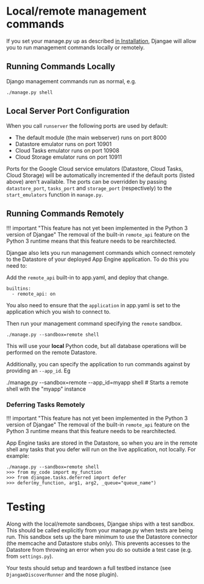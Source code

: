 # Local/remote management commands

If you set your manage.py up as described [in Installation](installation.md), Djangae will allow you to run management commands locally or remotely.

## Running Commands Locally

Django management commands run as normal, e.g.


    ./manage.py shell


## Local Server Port Configuration

When you call `runserver` the following ports are used by default:

 - The default module (the main webserver) runs on port 8000
 - Datastore emulator runs on port 10901
 - Cloud Tasks emulator runs on port 10908
 - Cloud Storage emulator runs on port 10911

Ports for the Google Cloud service emulators (Datastore, Cloud Tasks, Cloud Storage) will be
automatically incremented if the default ports (listed above) aren't available.
The ports can be overridden by passing `datastore_port`, `tasks_port` and `storage_port` (respectively)
to the `start_emulators` function in `manage.py`.


## Running Commands Remotely

!!! important "This feature has not yet been implemented in the Python 3 version of Djangae"
    The removal of the built-in `remote_api` feature on the Python 3 runtime means that this feature needs to be rearchitected.

Djangae also lets you run management commands which connect remotely to the Datastore of your deployed App Engine application.  To do this you need to:

Add the `remote_api` built-in to app.yaml, and deploy that change.

    builtins:
      - remote_api: on

You also need to ensure that the `application` in app.yaml is set to the application which you wish to connect to.

Then run your management command specifying the `remote` sandbox.

    ./manage.py --sandbox=remote shell

This will use your **local** Python code, but all database operations will be performed on the remote Datastore.

Additionally, you can specify the application to run commands against by providing an `--app_id`. Eg

  ./manage.py --sandbox=remote --app_id=myapp shell  # Starts a remote shell with the "myapp" instance


### Deferring Tasks Remotely

!!! important "This feature has not yet been implemented in the Python 3 version of Djangae"
    The removal of the built-in `remote_api` feature on the Python 3 runtime means that this feature needs to be rearchitected.

App Engine tasks are stored in the Datastore, so when you are in the remote shell any tasks that you defer will run on the live application, not locally.  For example:

    ./manage.py --sandbox=remote shell
    >>> from my_code import my_function
    >>> from djangae.tasks.deferred import defer
    >>> defer(my_function, arg1, arg2, _queue="queue_name")


# Testing

Along with the local/remote sandboxes, Djangae ships with a test sandbox. This should be called explicitly
from your manage.py when tests are being run. This sandbox sets up the bare minimum to use the Datastore
connector (the memcache and Datastore stubs only). This prevents accesses to the Datastore from throwing an error
when you do so outside a test case (e.g. from `settings.py`).

Your tests should setup and teardown a full testbed instance (see `DjangaeDiscoverRunner` and the nose plugin).
